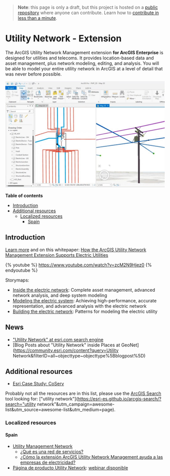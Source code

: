 > **Note**: this page is only a draft, but this project is hosted on a [public repository](https://github.com/hhkaos/awesome-arcgis) where anyone can contribute. Learn how to [contribute in less than a minute](https://github.com/hhkaos/awesome-arcgis/blob/master/CONTRIBUTING.md#contributions).

# Utility Network - Extension

The ArcGIS Utility Network Management extension **for ArcGIS Enterprise** is designed for utilities and telecoms. It provides location-based data and asset management, plus network modeling, editing, and analysis. You will be able to model your entire utility network in ArcGIS at a level of detail that was never before possible.

![Utility Network - Extension Screenshot](../../product-thumbnails/utility-network.png)


<!-- START doctoc generated TOC please keep comment here to allow auto update -->
<!-- DON'T EDIT THIS SECTION, INSTEAD RE-RUN doctoc TO UPDATE -->
**Table of contents**

- [Introduction](#introduction)
- [Additional resources](#additional-resources)
  - [Localized resources](#localized-resources)
    - [Spain](#spain)

<!-- END doctoc generated TOC please keep comment here to allow auto update -->

## Introduction

[Learn more](http://www.esri.es/producto/utility-network/) and on this whitepaper: [How the ArcGIS Utility Network Management Extension Supports Electric Utilities](http://ficheros.esri.es/2019/descargables/White%20paper%20Utility%20Network%20Ingl%C3%A9s.pdf)

{% youtube %} https://www.youtube.com/watch?v=zcM2N9Hjez0 {% endyoutube %}

Storymaps:

* [Inside the electric network](https://gdbteam.maps.arcgis.com/apps/Cascade/index.html?appid=03789cced5e04b5f8a11ae7357cac915): Complete asset management, advanced network analysis, and deep system modeling
* [Modeling the electric system](https://gdbteam.maps.arcgis.com/apps/Cascade/index.html?appid=e8a78203d79042acbec87255d45e6ab9): Achieving high-performance, accurate representation, and advanced analysis with the electric network
* [Building the electric network](https://gdbteam.maps.arcgis.com/apps/Cascade/index.html?appid=42a3d0e8de544fdf98a26494b1fc5caa): Patterns for modeling the electric utility


## News

* ["Utility Network" at esri.com search engine](https://www.esri.com/arcgis-blog/?s=#&tag=utility-network)
* [Blog Posts about "Utility Network" inside Places at GeoNet](https://community.esri.com/content?query=Utility Network&filterID=all~objecttype~objecttype%5Bblogpost%5D)

## Additional resources

* [Esri Case Study: CoServ](https://www.esri.com/videos/watch?videoid=iVZS6w1imZQ&channelid=UCZTiOg3n0pqUDSatq7mS2PA&title=Esri%20Case%20Study:%20CoServ)


Probably not all the resources are in this list, please use the [ArcGIS Search](https://esri-es.github.io/arcgis-search/) tool looking for: ["utility network"](https://esri-es.github.io/arcgis-search/?search="utility network"&utm_campaign=awesome-list&utm_source=awesome-list&utm_medium=page).

### Localized resources

#### Spain

* [Utility Management Network](http://recursosutilitynetwork.esri.es/)
    * [¿Qué es una red de servicios?](http://ficheros.esri.es/2019/descargables/Empezando%20a%20trabajar%20Utility%20Network%20.pdf)
    * [¿Cómo la extensión ArcGIS Utility Network Management ayuda a las empresas de electricidad?](http://ficheros.esri.es/2019/descargables/White%20Paper%20Utility%20Network.pdf)
* [Página de producto Utility Network](http://www.esri.es/producto/utility-network/): [webinar disponible](https://www.esri.es/producto/utility-network/#layout-6)
